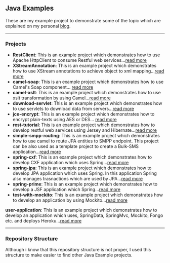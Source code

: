 ## Java Examples
These are my example project to demonstrate some of the topic which are explained on my personal [blog](http://www.bahadirakin.com).

---

### Projects

* **RestClient**: This is an example project which demonstrates how to use Apache HttpClient to consume Restful web services...[read more](http://www.bahadirakin.com/restful-web-servislerine-baglanmak/)
* **XStreamAnnotation**: This is an example project which demonstrates how to use XStream annotations to achieve object to xml mapping...[read more](http://www.bahadirakin.com/annotation-kullanarak-xstream/)
* **camel-soap**: This is an example project which demonstrates how to use Camel's Soap component... [read more](http://www.bahadirakin.com/camel-soap-ve-nesneler/)
* **camel-xslt**: This is an example project which demonstrates how to use xslt transformation by using Camel...[read more](http://www.bahadirakin.com/apache-camel-ve-xslt/)
* **download-servlet**: This is an example project which demonstrates how to use servlets to download data from servers...[read more](http://www.bahadirakin.com/servlet-yerel-dosya-yayinlama/)
* **jce-encrypt**: This is an example project which demonstrates how to encrypt plain-texts using AES or DES... [read more](http://www.bahadirakin.com/jce-sifrelemeler-ve-hatalar/)
* **rest-tutorial**: This is an example project which demonstrates how to develop restful web services using Jersey and Hibernate...[read more](http://www.bahadirakin.com/restful-web-servisleri-hazirlik/)
* **simple-smpp-routing**: This is an example project which demonstrates how to use camel to route JPA entities to SMPP endpoint. This project can be also used as a template project to create a Bulk-SMS application...[read more](http://www.bahadirakin.com/java-smpp-ve-camel/)
* **spring-cxf**: This is an example project which demonstrates how to develop CXF application which uses Spring...[read more](http://www.bahadirakin.com/spring-ve-cxf-ile-soap-web-servisleri/)
* **spring-jpa**: This is an example project which demonstrates how to develop JPA application which uses Spring. In this application Spring also manages trasnactions which are used by JPA...[read more](http://www.bahadirakin.com/spring-ve-jpa/)
* **spring-prime**: This is an example project which demonstrates how to develop a JSF application which Spring...[read more](http://www.bahadirakin.com/spring-ve-primefaces/)
* **test-with-mockito**: This is an example project which demonstrates how to develop an application by using Mockito...[read more](http://www.bahadirakin.com/mockito-ilk-adimlar/)



**user-application**: This is an example project which demonstrates how to develop an application which uses, SpringData, SpringMvc, Mockito, Fongo etc. and deploys Heroku...[read more](http://www.bahadirakin.com/sprinmvc-ve-mongodb-1-projenin-hazirlanmasi/)


---

### Repository Structure
Although i know that this repository structure is not proper, I used this structure to make easier to find other Java Example projects. 
